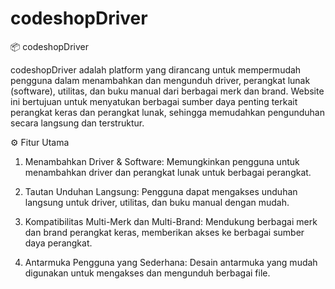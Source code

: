 # codeshopDriver
📦 codeshopDriver

codeshopDriver adalah platform yang dirancang untuk mempermudah pengguna dalam menambahkan dan mengunduh driver, perangkat lunak (software), utilitas, dan buku manual dari berbagai merk dan brand. Website ini bertujuan untuk menyatukan berbagai sumber daya penting terkait perangkat keras dan perangkat lunak, sehingga memudahkan pengunduhan secara langsung dan terstruktur.

⚙️ Fitur Utama

1. Menambahkan Driver & Software: Memungkinkan pengguna untuk menambahkan driver dan perangkat lunak untuk berbagai perangkat.

2. Tautan Unduhan Langsung: Pengguna dapat mengakses unduhan langsung untuk driver, utilitas, dan buku manual dengan mudah.

3. Kompatibilitas Multi-Merk dan Multi-Brand: Mendukung berbagai merk dan brand perangkat keras, memberikan akses ke berbagai sumber daya perangkat.

4. Antarmuka Pengguna yang Sederhana: Desain antarmuka yang mudah digunakan untuk mengakses dan mengunduh berbagai file.
